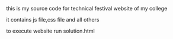 
this is my source code for technical festival website of my college

it contains js file,css file and all others

to execute website
run solution.html
